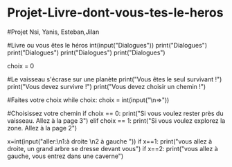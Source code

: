 # Projet-Livre-dont-vous-tes-le-heros
#Projet Nsi, Yanis, Esteban,Jilan

#Livre ou vous êtes le héros
int(input("Dialogues"))
print("Dialogues")
print("Dialogues")
print("Dialogues")
print("Dialogues")

choix = 0 

#Le vaisseau s'écrase sur une planète
print("Vous êtes le seul survivant !")
print("Vous devez survivre !")
print("Vous devez choisir un chemin !")

#Faites votre choix
while choix:
    choix = int(input("\n=>"))
 
#Choisissez votre chemin
if choix == 0:
    print("Si vous voulez rester près du vaisseau. Allez à la page 3")
elif choix == 1:
    print("Si vous voulez explorez la zone. Allez à la page 2")
    
x=int(input("aller:\n1:à droite \n2 à gauche "))
if x==1:
    print("vous allez à droite, un grand arbre se dresse devant vous")
if x==2:
    print("vous allez à gauche, vous entrez dans une caverne")
